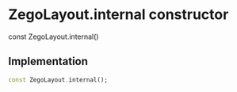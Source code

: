 


# ZegoLayout.internal constructor






const
ZegoLayout.internal()





## Implementation

```dart
const ZegoLayout.internal();
```







